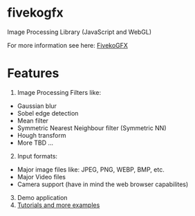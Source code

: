# fivekogfx
Image Processing Library (JavaScript and WebGL)

For more information see here: [FivekoGFX](http://fiveko.com/)

# Features
1. Image Processing Filters like:
 - Gaussian blur
 - Sobel edge detection
 - Mean filter
 - Symmetric Nearest Neighbour filter (Symmetric NN)
 - Hough transform
 - More TBD ...
 
2. Input formats:
 - Major image files like: JPEG, PNG, WEBP, BMP, etc. 
 - Major Video files
 - Camera support (have in mind the web browser capabilites)
 
 3. Demo application
 4. [Tutorials and more examples](http://fiveko.com/tutorials/dip)
 
